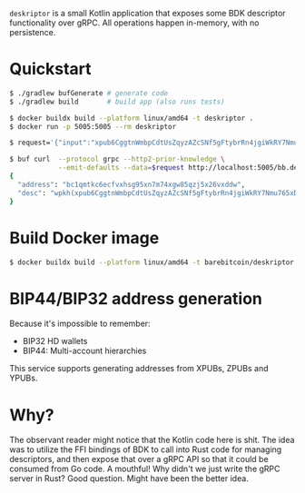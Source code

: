 `deskriptor` is a small Kotlin application that exposes some BDK descriptor
functionality over gRPC. All operations happen in-memory, with no persistence.

# Quickstart

```bash
$ ./gradlew bufGenerate # generate code
$ ./gradlew build       # build app (also runs tests)

$ docker buildx build --platform linux/amd64 -t deskriptor . 
$ docker run -p 5005:5005 --rm deskriptor 

$ request='{"input":"xpub6CggtnWmbpCdtUsZqyzAZcSNf5gFtybrRn4jgiWkRY7Nmu765xD2ZnjUdwwRMK59hPqwkdGNiLmkZq7kpTyzmdaFsJySVXwpTNCdVKP5b58", "index":3, "scriptType":"SCRIPT_TYPE_WPKH", "change":false}'

$ buf curl  --protocol grpc --http2-prior-knowledge \
            --emit-defaults --data=$request http://localhost:5005/bb.deskriptor.v1alpha.DeskriptorService/Derive
{
  "address": "bc1qmtkc6ecfvxhsg95xn7m74xgw85qzj5x26vxddw",
  "desc": "wpkh(xpub6CggtnWmbpCdtUsZqyzAZcSNf5gFtybrRn4jgiWkRY7Nmu765xD2ZnjUdwwRMK59hPqwkdGNiLmkZq7kpTyzmdaFsJySVXwpTNCdVKP5b58/0/3)"
}
```

# Build Docker image

```bash
$ docker buildx build --platform linux/amd64 -t barebitcoin/deskriptor .
``` 

# BIP44/BIP32 address generation

Because it's impossible to remember:

* BIP32 HD wallets
* BIP44: Multi-account hierarchies

This service supports generating addresses from XPUBs, ZPUBs and YPUBs. 

# Why?

The observant reader might notice that the Kotlin code here is shit. The idea
was to utilize the FFI bindings of BDK to call into Rust code for managing
descriptors, and then expose that over a gRPC API so that it could be consumed
from Go code. A mouthful! Why didn't we just write the gRPC server in Rust? Good question. Might have been the better
idea. 